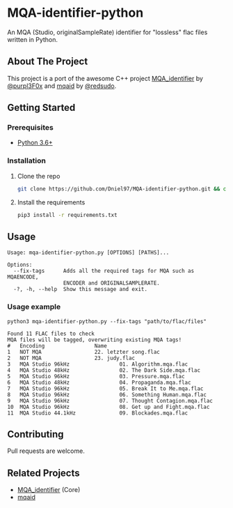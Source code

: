 # MQA-identifier-python

An MQA (Studio, originalSampleRate) identifier for "lossless" flac files written in Python.

## About The Project

This project is a port of the awesome C++ project [MQA_identifier](https://github.com/purpl3F0x/MQA_identifier) by
[@purpl3F0x](https://github.com/purpl3F0x) and [mqaid](https://github.com/redsudo/mqaid) by
[@redsudo](https://github.com/redsudo).

## Getting Started

### Prerequisites

- [Python 3.6+](https://python.org/)

### Installation

1. Clone the repo

    ```sh
    git clone https://github.com/Dniel97/MQA-identifier-python.git && cd MQA-identifier-python
    ```

2. Install the requirements

    ```sh
    pip3 install -r requirements.txt
    ```

## Usage

```
Usage: mqa-identifier-python.py [OPTIONS] [PATHS]...

Options:
  --fix-tags      Adds all the required tags for MQA such as MQAENCODE,
                  ENCODER and ORIGINALSAMPLERATE.
  -?, -h, --help  Show this message and exit.
```

### Usage example

```shell
python3 mqa-identifier-python.py --fix-tags "path/to/flac/files"
```

```
Found 11 FLAC files to check
MQA files will be tagged, overwriting existing MQA tags!
#	Encoding				Name
1	NOT MQA					22. letzter song.flac
2	NOT MQA					23. judy.flac
3	MQA Studio 96kHz		        01. Algorithm.mqa.flac
4	MQA Studio 48kHz		        02. The Dark Side.mqa.flac
5	MQA Studio 96kHz		        03. Pressure.mqa.flac
6	MQA Studio 48kHz		        04. Propaganda.mqa.flac
7	MQA Studio 96kHz		        05. Break It to Me.mqa.flac
8	MQA Studio 96kHz		        06. Something Human.mqa.flac
9	MQA Studio 96kHz		        07. Thought Contagion.mqa.flac
10	MQA Studio 96kHz		        08. Get up and Fight.mqa.flac
11	MQA Studio 44.1kHz		        09. Blockades.mqa.flac
```

## Contributing

Pull requests are welcome.

## Related Projects

- [MQA_identifier](https://github.com/purpl3F0x/MQA_identifier) (Core)
- [mqaid](https://github.com/redsudo/mqaid)
